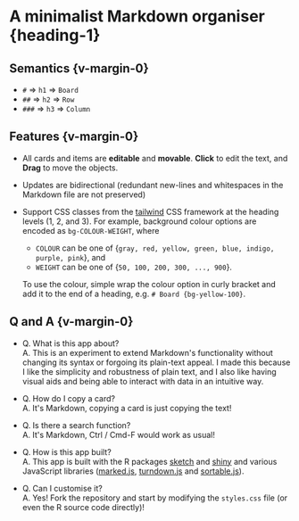 # A minimalist Markdown organiser {heading-1}

## Semantics {v-margin-0}
*   `#` => `h1` => `Board`
*   `##` => `h2` => `Row`
*   `###` => `h3` => `Column`

## Features {v-margin-0}
*   All cards and items are **editable** and **movable**. **Click** to edit the text, and **Drag** to move the objects.
*   Updates are bidirectional (redundant new-lines and whitespaces in the Markdown file are not preserved)
*   Support CSS classes from the [tailwind](https://tailwindcss.com/) CSS framework at the heading levels (1, 2, and 3). For example, background colour options are encoded as `bg-COLOUR-WEIGHT`, where
    - `COLOUR` can be one of {`gray, red, yellow, green, blue, indigo, purple, pink`}, and 
    - `WEIGHT` can be one of {`50, 100, 200, 300, ..., 900`}. 
    
    To use the colour, simple wrap the colour option in curly bracket and add it to the end of a heading, e.g. `# Board {bg-yellow-100}`.

## Q and A {v-margin-0}
*   Q. What is this app about?  
    A. This is an experiment to extend Markdown's functionality without changing its syntax or forgoing its plain-text appeal. I made this because I like the simplicity and robustness of plain text, and I also like having visual aids and being able to interact with data in an intuitive way. 
    
*   Q. How do I copy a card?  
    A. It's Markdown, copying a card is just copying the text!
    
*   Q. Is there a search function?  
    A. It's Markdown, Ctrl / Cmd-F would work as usual!

*   Q. How is this app built?  
    A. This app is built with the R packages [sketch](https://github.com/kcf-jackson/sketch/tree/experiment) and  [shiny](https://shiny.rstudio.com/) and various JavaScript libraries  ([marked.js](https://marked.js.org/), [turndown.js](https://github.com/domchristie/turndown) and [sortable.js](https://sortablejs.github.io/Sortable/)). 

*   Q. Can I customise it?  
    A. Yes! Fork the repository and start by modifying the `styles.css` file (or even the R source code directly)!

